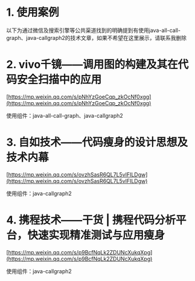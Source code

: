 # 1. 使用案例

以下为通过微信及搜索引擎等公共渠道找到的明确提到有使用java-all-call-graph、java-callgraph2的技术文章，如果不希望在这里展示，请联系我删除

# 2. vivo千镜——调用图的构建及其在代码安全扫描中的应用

[https://mp.weixin.qq.com/s/pNhYzGoeCqp_zkOcNf0xgg](https://mp.weixin.qq.com/s/pNhYzGoeCqp_zkOcNf0xgg)

使用组件：java-all-call-graph、java-callgraph2

# 3. 自如技术——代码瘦身的设计思想及技术内幕

[https://mp.weixin.qq.com/s/ovzhSasR6QL7L5vlFILDgw](https://mp.weixin.qq.com/s/ovzhSasR6QL7L5vlFILDgw)
 
使用组件：java-callgraph2

# 4. 携程技术——干货 | 携程代码分析平台，快速实现精准测试与应用瘦身

[https://mp.weixin.qq.com/s/p9BcfNqLk2ZDUNcXukqXpg](https://mp.weixin.qq.com/s/p9BcfNqLk2ZDUNcXukqXpg)
 
使用组件：java-callgraph2

